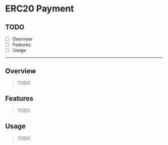 # ERC20 Payment

## TODO
- [ ] Overview
- [ ] Features
- [ ] Usage

---

## Overview
> TODO

## Features
> TODO

## Usage
> TODO